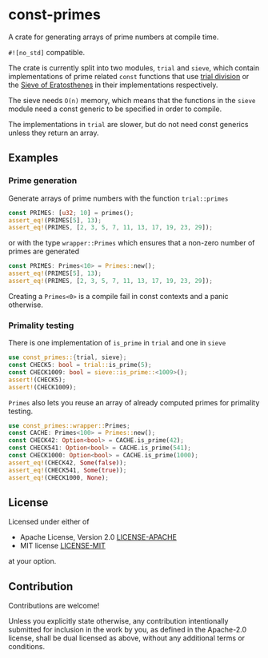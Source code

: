 # const-primes

A crate for generating arrays of prime numbers at compile time.

`#![no_std]` compatible.

The crate is currently split into two modules, `trial` and `sieve`, which contain implementations of
prime related `const` functions that use [trial division](https://en.wikipedia.org/wiki/Trial_division)
or the [Sieve of Eratosthenes](https://en.wikipedia.org/wiki/Sieve_of_Eratosthenes) in their implementations respectively.

The sieve needs `O(n)` memory, which means that the functions in the `sieve` module
need a const generic to be specified in order to compile.

The implementations in `trial` are slower, but do not need const generics unless they return an array.

## Examples
### Prime generation
Generate arrays of prime numbers with the function `trial::primes`
```rust
const PRIMES: [u32; 10] = primes();
assert_eq!(PRIMES[5], 13);
assert_eq!(PRIMES, [2, 3, 5, 7, 11, 13, 17, 19, 23, 29]);
```
or with the type `wrapper::Primes` which ensures that a non-zero number of primes are generated
```rust
const PRIMES: Primes<10> = Primes::new();
assert_eq!(PRIMES[5], 13);
assert_eq!(PRIMES, [2, 3, 5, 7, 11, 13, 17, 19, 23, 29]);
```
Creating a `Primes<0>` is a compile fail in const contexts and a panic otherwise.

### Primality testing
There is one implementation of `is_prime` in `trial` and one in `sieve`
```rust
use const_primes::{trial, sieve};
const CHECK5: bool = trial::is_prime(5);
const CHECK1009: bool = sieve::is_prime::<1009>();
assert!(CHECK5);
assert!(CHECK1009);
```
`Primes` also lets you reuse an array of already computed primes for primality testing.
```rust
use const_primes::wrapper::Primes;
const CACHE: Primes<100> = Primes::new();
const CHECK42: Option<bool> = CACHE.is_prime(42);
const CHECK541: Option<bool> = CACHE.is_prime(541);
const CHECK1000: Option<bool> = CACHE.is_prime(1000);
assert_eq!(CHECK42, Some(false));
assert_eq!(CHECK541, Some(true));
assert_eq!(CHECK1000, None);
```

## License

Licensed under either of

 * Apache License, Version 2.0
   [LICENSE-APACHE](http://www.apache.org/licenses/LICENSE-2.0)
 * MIT license
   [LICENSE-MIT](http://opensource.org/licenses/MIT)

at your option.

## Contribution

Contributions are welcome!

Unless you explicitly state otherwise, any contribution intentionally submitted
for inclusion in the work by you, as defined in the Apache-2.0 license, shall be
dual licensed as above, without any additional terms or conditions.
